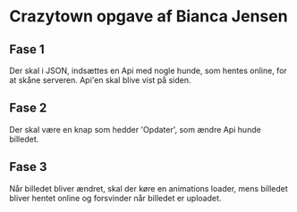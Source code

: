 # Crazytown opgave af Bianca Jensen



## Fase 1
Der skal i JSON, indsættes en Api med nogle hunde, som hentes online, for at skåne serveren. Api'en skal blive vist på siden. 


## Fase 2
Der skal være en knap som hedder 'Opdater', som ændre Api hunde billedet. 


## Fase 3
Når billedet bliver ændret, skal der køre en animations loader, mens billedet bliver hentet online og forsvinder når billedet er uploadet.



